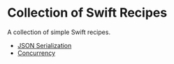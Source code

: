 # Collection of Swift Recipes

A collection of simple Swift recipes.

* [JSON Serialization](json)
* [Concurrency](concurrency)
